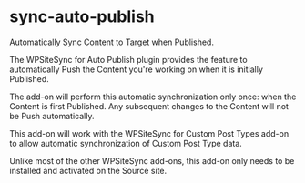 # sync-auto-publish
Automatically Sync Content to Target when Published.

The WPSiteSync for Auto Publish plugin provides the feature to automatically Push the Content you're working on when it is initially Published.

The add-on will perform this automatic synchronization only once: when the Content is first Published. Any subsequent changes to the Content will not be Push automatically.

This add-on will work with the WPSiteSync for Custom Post Types add-on to allow automatic synchronization of Custom Post Type data.

Unlike most of the other WPSiteSync add-ons, this add-on only needs to be installed and activated on the Source site.
